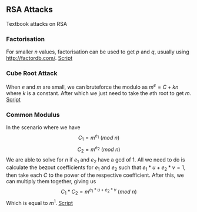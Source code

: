 RSA Attacks
-
Textbook attacks on RSA

### Factorisation
For smaller $n$ values, factorisation can be used to get $p$ and $q$, usually using http://factordb.com/.
[Script](Factor_n.py)

### Cube Root Attack
When $e$ and $m$ are small, we can bruteforce the modulo as $m^e = C + kn$ where $k$ is a constant. After which we just need to take the $e$th root to get $m$.
[Script](Cube_Root_Attack.py)

### Common Modulus
In the scenario where we have
$$C_1 = m^{e_1} \text{ } (mod \text{ } n)$$
$$C_2 = m^{e_2} \text{ } (mod \text{ } n)$$
We are able to solve for $n$ if $e_1$ and $e_2$ have a gcd of 1.
All we need to do is calculate the bezout coefficients for $e_1$ and $e_2$ such that $e_1*u + e_2*v = 1$, then take each $C$ to the power of the respective coefficient.
After this, we can multiply them together, giving us
$$C_1 * C_2 = m^{e_1*u + e_2*v} \text{ } (mod \text{ } n)$$
Which is equal to $m^1$.
[Script](Common_Mod.py)